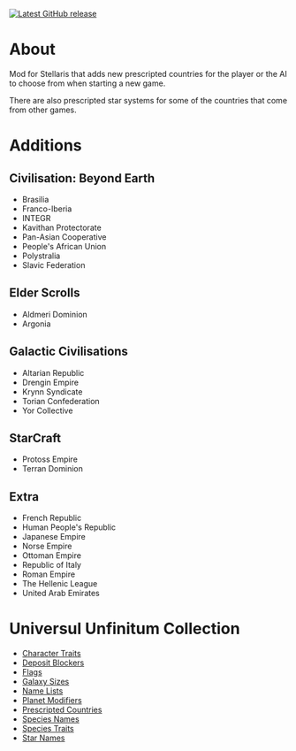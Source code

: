 [![Latest GitHub release](https://img.shields.io/github/v/release/hmlendea/stellaris-ui-prescripted-countries)](https://github.com/hmlendea/stellaris-ui-prescripted-countries/releases/latest)

# About

Mod for Stellaris that adds new prescripted countries for the player or the AI to choose from when starting a new game.

There are also prescripted star systems for some of the countries that come from other games.

# Additions

## Civilisation: Beyond Earth

 - Brasilia
 - Franco-Iberia
 - INTEGR
 - Kavithan Protectorate
 - Pan-Asian Cooperative
 - People's African Union
 - Polystralia
 - Slavic Federation

## Elder Scrolls

 - Aldmeri Dominion
 - Argonia

## Galactic Civilisations

 - Altarian Republic
 - Drengin Empire
 - Krynn Syndicate
 - Torian Confederation
 - Yor Collective

## StarCraft

 - Protoss Empire
 - Terran Dominion

## Extra

 - French Republic
 - Human People's Republic
 - Japanese Empire
 - Norse Empire
 - Ottoman Empire
 - Republic of Italy
 - Roman Empire
 - The Hellenic League
 - United Arab Emirates

# Universul Unfinitum Collection

 - [Character Traits](https://github.com/hmlendea/stellaris-ui-character-traits)
 - [Deposit Blockers](https://github.com/hmlendea/stellaris-ui-deposit-blockers)
 - [Flags](https://github.com/hmlendea/stellaris-ui-flags)
 - [Galaxy Sizes](https://github.com/hmlendea/stellaris-ui-galaxy-sizes)
 - [Name Lists](https://github.com/hmlendea/stellaris-ui-name-lists)
 - [Planet Modifiers](https://github.com/hmlendea/stellaris-ui-planet-modifiers)
 - [Prescripted Countries](https://github.com/hmlendea/stellaris-ui-prescripted-countries)
 - [Species Names](https://github.com/hmlendea/stellaris-ui-species-names)
 - [Species Traits](https://github.com/hmlendea/stellaris-ui-species-traits)
 - [Star Names](https://github.com/hmlendea/stellaris-ui-star-names)
